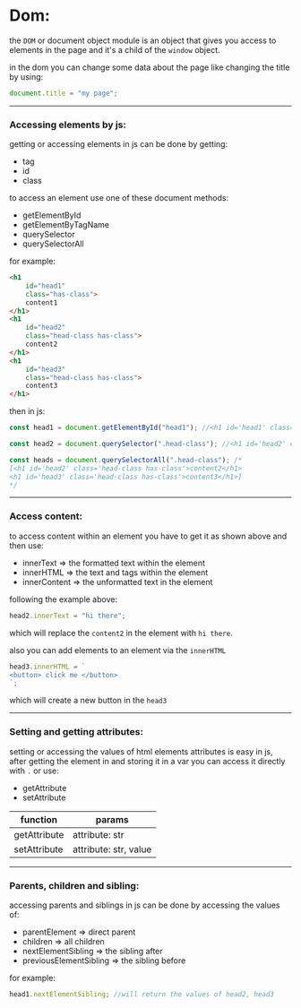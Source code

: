 <!-- @format -->

# Dom:

the `DOM` or document object module is an object that gives you access to elements in the page and it's a child of the `window` object.

in the dom you can change some data about the page like changing the title by using:

```javascript
document.title = "my page";
```

---

### Accessing elements by js:

getting or accessing elements in js can be done by getting:

- tag
- id
- class

to access an element use one of these document methods:

- getElementById
- getElementByTagName
- querySelector
- querySelectorAll

for example:

```html
<h1
	id="head1"
	class="has-class">
	content1
</h1>
<h1
	id="head2"
	class="head-class has-class">
	content2
</h1>
<h1
	id="head3"
	class="head-class has-class">
	content3
</h1>
```

then in js:

```javascript
const head1 = document.getElementById("head1"); //<h1 id='head1' class='head-class has-class'>content1</h1>

const head2 = document.querySelector(".head-class"); //<h1 id='head2' class='head-class has-class'>content2</h1>

const heads = document.querySelectorAll(".head-class"); /*
[<h1 id='head2' class='head-class has-class'>content2</h1>
<h1 id='head3' class='head-class has-class'>content3</h1>]
*/
```

---

### Access content:

to access content within an element you have to get it as shown above and then use:

- innerText => the formatted text within the element
- innerHTML => the text and tags within the element
- innerContent => the unformatted text in the element

following the example above:

```javascript
head2.innerText = "hi there";
```

which will replace the `content2` in the element with `hi there`.

also you can add elements to an element via the `innerHTML`

```javascript
head3.innerHTML = `
<button> click me </button>
`;
```

which will create a new button in the `head3`

---

### Setting and getting attributes:

setting or accessing the values of html elements attributes is easy in js, after getting the element in and storing it in a var you can access it directly with `.` or use:

- getAttribute
- setAttribute

| function     | params                |
| ------------ | --------------------- |
| getAttribute | attribute: str        |
| setAttribute | attribute: str, value |

---

### Parents, children and sibling:

accessing parents and siblings in js can be done by accessing the values of:

- parentElement => direct parent
- children => all children
- nextElementSibling => the sibling after
- previousElementSibling => the sibling before

for example:

```javascript
head1.nextElementSibling; //will return the values of head2, head3
```
